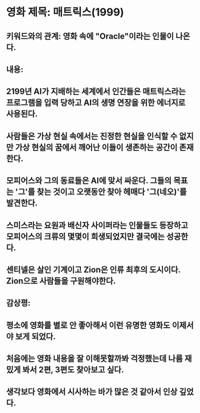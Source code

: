 # 영화 제목: 매트릭스(1999)

## 키워드와의 관계: 영화 속에 "Oracle"이라는 인물이 나온다.

## 내용:
## 2199년 AI가 지배하는 세계에서 인간들은 매트릭스라는 프로그램을 입력 당하고 AI의 생명 연장을 위한 에너지로 사용된다.
## 사람들은 가상 현실 속에서는 진정한 현실을 인식할 수 없지만 가상 현실의 꿈에서 깨어난 이들이 생존하는 공간이 존재한다.
## 모피어스와 그의 동료들은 AI에 맞서 싸운다. 그들의 목표는 '그'를 찾는 것이고 오랫동안 찾아 헤매다 '그(네오)'를 발견한다.
## 스미스라는 요원과 배신자 사이퍼라는 인물들도 등장하고 모피어스의 크류의 몇몇이 희생되었지만 결국에는 성공한다.
## 센티넬은 살인 기계이고 Zion은 인류 최후의 도시이다. Zion으로 사람들을 구원해야한다.

## 감상평:
## 평소에 영화를 별로 안 좋아해서 이런 유명한 영화도 이제서야 보게 되었다.
## 처음에는 영화 내용을 잘 이해못할까봐 걱정했는데 나름 재밌게 봐서 2편, 3편도 찾아보고 싶다.
## 생각보다 영화에서 시사하는 바가 많은 것 같아서 인상 깊었다.
